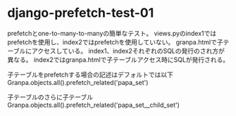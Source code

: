 # django-prefetch-test-01

prefetchとone-to-many-to-manyの簡単なテスト。
views.pyのindex1ではprefetchを使用し、index2ではprefetchを使用していない。
granpa.htmlで子テーブルにアクセスしている。
index1、index2それぞれのSQLの発行のされ方が異なる。
index2ではgranpa.htmlで子テーブルアクセス時にSQLが発行される。

子テーブルをprefetchする場合の記述はデフォルトでは以下
Granpa.objects.all().prefetch_related('papa_set')

子テーブルのさらに子テーブル
Granpa.objects.all().prefetch_related('papa_set__child_set')

